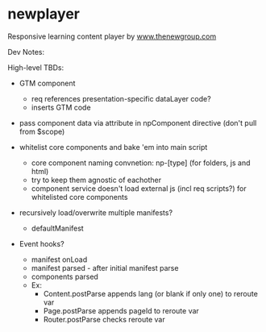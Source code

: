 newplayer
=========

Responsive learning content player by www.thenewgroup.com



Dev Notes:

High-level TBDs:

- GTM component
	- req references presentation-specific dataLayer code?
	- inserts GTM code

- pass component data via attribute in npComponent directive (don't pull from $scope)

- whitelist core components and bake 'em into main script
	- core component naming convnetion: np-[type] (for folders, js and html)
	- try to keep them agnostic of eachother
	- component service doesn't load external js (incl req scripts?) for whitelisted core components

- recursively load/overwrite multiple manifests?
	- defaultManifest

- Event hooks?
	- manifest onLoad
	- manifest parsed - after initial manifest parse
	- components parsed
	- Ex:
		- Content.postParse appends lang (or blank if only one) to reroute var
		- Page.postParse appends pageId to reroute var
		- Router.postParse checks reroute var

